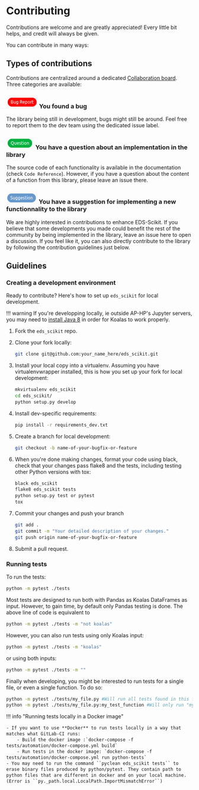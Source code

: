 # Contributing

Contributions are welcome and are greatly appreciated! Every little bit
helps, and credit will always be given.

You can contribute in many ways:

## Types of contributions

Contributions are centralized around a dedicated [Collaboration board](https://gitlab.eds.aphp.fr/datasciencetools/eds-scikit/-/boards/304).
Three categories are available:


### ![alt text](./_static/bug_report.png) You found a bug

The library being still in development, bugs might still be around. Feel free to report them to the dev team using the dedicated issue label.

### ![alt text](./_static/question.png) You have a question about an implementation in the library

The source code of each functionality is available in the documentation (check `Code Reference`). However, if you have a question about the content of a function from this library, please leave an issue there.

### ![alt text](./_static/suggestion.png) You have a suggestion for implementing a new functionnality to the library

We are highly interested in contributions to enhance EDS-Scikit. If you believe that some developments you made could benefit the rest of the community by being implemented in the library, leave an issue here to open a discussion.
If you feel like it, you can also directly contribute to the library by following the contribution guidelines just below.

## Guidelines

### Creating a development environment
Ready to contribute? Here's how to set up `eds_scikit` for local development.

!!! warning
     If you're developping locally, ie outside AP-HP's Jupyter servers, you may need to [install Java 8](https://docs.oracle.com/javase/8/docs/technotes/guides/install/install_overview.html) in order for Koalas to work properly.


1. Fork the `eds_scikit` repo.
2. Clone your fork locally:

    ```bash
    git clone git@github.com:your_name_here/eds_scikit.git
    ```

3. Install your local copy into a virtualenv. Assuming you have virtualenvwrapper installed, this is how you set up your fork for local development:

    ```bash
    mkvirtualenv eds_scikit
    cd eds_scikit/
    python setup.py develop
    ```

4. Install dev-specific requirements:

    ```bash
    pip install -r requirements_dev.txt
    ```

5. Create a branch for local development:

    ```bash
    git checkout -b name-of-your-bugfix-or-feature
    ```

6. When you're done making changes, format your code using black,
   check that your changes pass flake8 and the tests, including testing other Python versions with tox:

    ```bash
    black eds_scikit
    flake8 eds_scikit tests
    python setup.py test or pytest
    tox
    ```

7. Commit your changes and push your branch

    ```bash
    git add .
    git commit -m "Your detailed description of your changes."
    git push origin name-of-your-bugfix-or-feature
    ```
8. Submit a pull request.


### Running tests

To run the tests:

```bash
python -m pytest ./tests
```

Most tests are designed to run both with Pandas as Koalas DataFrames as input. However, to gain time, by default only Pandas testing is done. The above line of code is equivalent to

```bash
python -m pytest ./tests -m "not koalas"
```

However, you can also run tests using only Koalas input:

```bash
python -m pytest ./tests -m "koalas"
```

or using both inputs:

```bash
python -m pytest ./tests -m ""
```

Finally when developing, you might be interested to run tests for a single file, or even a single function. To do so:

```bash
python -m pytest ./tests/my_file.py #Will run all tests found in this file
python -m pytest ./tests/my_file.py:my_test_function #Will only run "my_test_function"
```

!!! info "Running tests locally in a Docker image"

    - If you want to use **Docker** to run tests locally in a way that matches what GitLab-CI runs:
        - Build the docker image :`docker-compose -f tests/automation/docker-compose.yml build`
        - Run tests in the docker image: `docker-compose -f tests/automation/docker-compose.yml run python-tests`
    - You may need to run the command ``pyclean eds_scikit tests`` to erase binary files produced by python/pytest. They contain path to python files that are different in docker and on your local machine. (Error is ``py._path.local.LocalPath.ImportMismatchError``)
